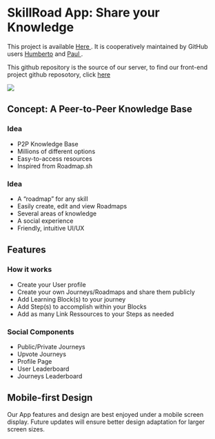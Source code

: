 # SkillRoad App: Share your Knowledge

<p>This project is available <a href="https://wwww.skillroad.netlify.app"> Here </a>. It is cooperatively maintained by GitHub users <a href="https://github.com/humbertovacu">Humberto</a> and <a href="https://github.com/Paulfresnel"> Paul </a>. </p>

<p>This github repository is the source of our server, to find our front-end project github reposotory, click <a href="https://github.com/Paulfresnel/journey-app-client"> here </a>  </p>

<img src="https://images.unsplash.com/photo-1455849318743-b2233052fcff?ixlib=rb-4.0.3&ixid=MnwxMjA3fDB8MHxzZWFyY2h8OHx8am91cm5leSUyMGxlYXJuaW5nfGVufDB8fDB8fA%3D%3D&auto=format&fit=crop&w=500&q=60"/>

## Concept: A Peer-to-Peer Knowledge Base

<h3>Idea</h3>
<ul>
<li>P2P Knowledge Base</li>
<li>Millions of different options</li>
<li>Easy-to-access resources</li>
<li>Inspired from Roadmap.sh</li>
</ul>

<h3>Idea</h3>
<ul>
<li>A “roadmap” for any skill</li>
<li>Easily create, edit and view Roadmaps</li>
<li>Several areas of knowledge</li>
<li>A social experience</li>
<li>Friendly, intuitive UI/UX</li>
</ul>


## Features

<h3>How it works</h3>
<ul>
<li>Create your User profile</li>
<li>Create your own Journeys/Roadmaps and share them publicly </li>
<li>Add Learning Block(s) to your journey</li>
<li>Add Step(s) to accomplish within your Blocks</li>
<li>Add as many Link Ressources to your Steps as needed</li>
</ul>

<h3>Social Components</h3>
<ul>
<li>Public/Private Journeys</li>
<li>Upvote Journeys </li>
<li>Profile Page</li>
<li>User Leaderboard</li>
<li>Journeys Leaderboard</li>
</ul>

## Mobile-first Design

Our App features and design are best enjoyed under a mobile screen display. Future updates will ensure better design adaptation for larger screen sizes.


